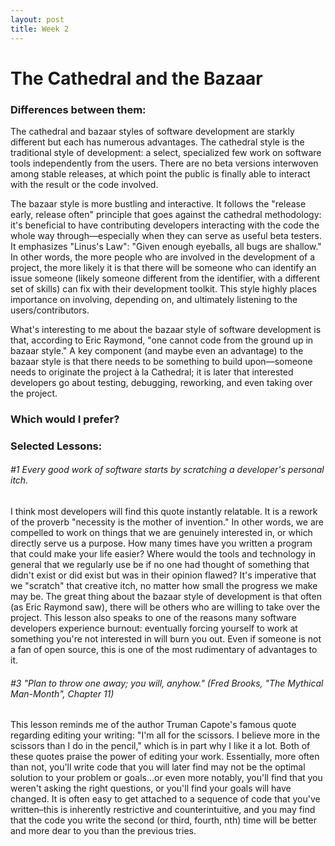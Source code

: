 ```yaml
---
layout: post
title: Week 2
---
```


# The Cathedral and the Bazaar


### Differences between them:

The cathedral and bazaar styles of software development are starkly different but each has numerous advantages. The cathedral style is the traditional style of development: a select, specialized few work on software tools independently from the users. There are no beta versions interwoven among stable releases, at which point the public is finally able to interact with the result or the code involved.

The bazaar style is more bustling and interactive. It follows the "release early, release often" principle that goes against the cathedral methodology: it's beneficial to have contributing developers interacting with the code the whole way through—especially when they can serve as useful beta testers. It emphasizes "Linus's Law": "Given enough eyeballs, all bugs are shallow." In other words, the more people who are involved in the development of a project, the more likely it is that there will be someone who can identify an issue someone (likely someone different from the identifier, with a different set of skills) can fix with their development toolkit. This style highly places importance on involving, depending on, and ultimately listening to the users/contributors.

What's interesting to me about the bazaar style of software development is that, according to Eric Raymond, "one cannot code from the ground up in bazaar style." A key component (and maybe even an advantage) to the bazaar style is that there needs to be something to build upon—someone needs to originate the project à la Cathedral; it is later that interested developers go about testing, debugging, reworking, and even taking over the project.

### Which would I prefer?





### Selected Lessons:

###### #1 Every good work of software starts by scratching a developer's personal itch.
I think most developers will find this quote instantly relatable. It is a rework of the proverb "necessity is the mother of invention." In other words, we are compelled to work on things that we are genuinely interested in, or which directly serve us a purpose. How many times have you written a program that could make your life easier? Where would the tools and technology in general that we regularly use be if no one had thought of something that didn't exist or did exist but was in their opinion flawed? It's imperative that we "scratch" that creative itch, no matter how small the progress we make may be. The great thing about the bazaar style of development is that often (as Eric Raymond saw), there will be others who are willing to take over the project. This lesson also speaks to one of the reasons many software developers experience burnout: eventually forcing yourself to work at something you're not interested in will burn you out. Even if someone is not a fan of open source, this is one of the most rudimentary of advantages to it.

###### #3 "Plan to throw one away; you will, anyhow." (Fred Brooks, "The Mythical Man-Month", Chapter 11)
This lesson reminds me of the author Truman Capote's famous quote regarding editing your writing: "I'm all for the scissors. I believe more in the scissors than I do in the pencil," which is in part why I like it a lot. Both of these quotes praise the power of editing your work. Essentially, more often than not, you'll write code that you will later find may not be the optimal solution to your problem or goals...or even more notably, you'll find that you weren't asking the right questions, or you'll find your goals will have changed. It is often easy to get attached to a sequence of code that you've written–this is inherently restrictive and counterintuitive, and you may find that the code you write the second (or third, fourth, nth) time will be better and more dear to you than the previous tries.


